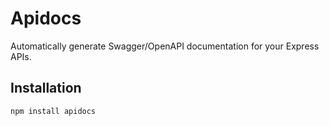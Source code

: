 # Apidocs

Automatically generate Swagger/OpenAPI documentation for your Express APIs.

## Installation
```bash
npm install apidocs
